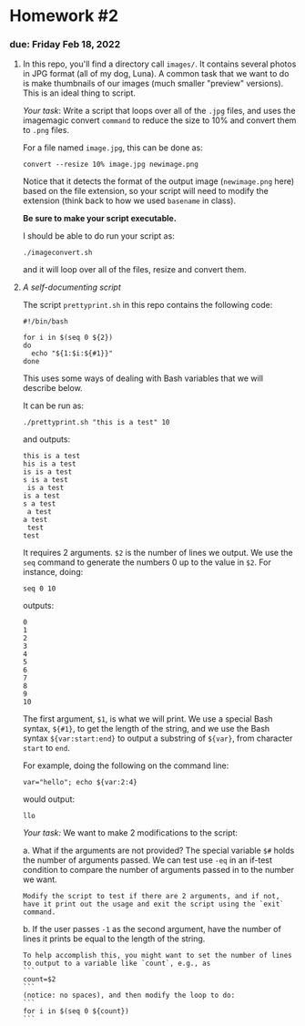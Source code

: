 # Homework #2

### due: Friday Feb 18, 2022

1. In this repo, you'll find a directory call `images/`.  It contains
   several photos in JPG format (all of my dog, Luna).  A common task
   that we want to do is make thumbnails of our images (much smaller
   "preview" versions).  This is an ideal thing to script.

   *Your task*: Write a script that loops over all of the `.jpg` files, and uses
   the imagemagic convert `command` to reduce the size to 10% and
   convert them to `.png` files.

   For a file named `image.jpg`, this can be done as:

   ```
   convert --resize 10% image.jpg newimage.png
   ```

   Notice that it detects the format of the output image
   (`newimage.png` here) based on the file extension, so your script
   will need to modify the extension (think back to how we used
   `basename` in class).

   **Be sure to make your script executable.**

   I should be able to do run your script as:

   ```
   ./imageconvert.sh
   ```

   and it will loop over all of the files, resize and convert them.

2. *A self-documenting script*

   The script `prettyprint.sh` in this repo contains the following code:
   ```
   #!/bin/bash

   for i in $(seq 0 ${2})
   do
     echo "${1:$i:${#1}}"
   done
   ```
   This uses some ways of dealing with Bash variables that we will describe below.
   
   It can be run as:
   ```
   ./prettyprint.sh "this is a test" 10
   ```
   and outputs:
   ```
   this is a test
   his is a test
   is is a test
   s is a test
    is a test
   is a test
   s a test
    a test
   a test
    test
   test
   ```

   It requires 2 arguments.  `$2` is the number of lines we output.  We use the
   `seq` command to generate the numbers 0 up to the value in `$2`.  For instance,
   doing:
   ```
   seq 0 10
   ```
   outputs:
   ```
   0
   1
   2
   3
   4
   5
   6
   7
   8
   9
   10
   ```

   The first argument, `$1`, is what we will print.  We use a special
   Bash syntax, `${#1}`, to get the length of the string, and we use
   the Bash syntax `${var:start:end}` to output a substring of
   `${var}`, from character `start` to `end`.

   For example, doing the following on the command line:
   ```
   var="hello"; echo ${var:2:4}
   ```
   would output:
   ```
   llo
   ```

   *Your task:* We want to make 2 modifications to the script:

    a. What if the arguments are not provided?  The special variable
       `$#` holds the number of arguments passed.  We can test use
       `-eq` in an if-test condition to compare the number of arguments
       passed in to the number we want.

       Modify the script to test if there are 2 arguments, and if not,
       have it print out the usage and exit the script using the `exit`
       command.

    b. If the user passes `-1` as the second argument, have the number
       of lines it prints be equal to the length of the string.

       To help accomplish this, you might want to set the number of lines
       to output to a variable like `count`, e.g., as
       ```
       count=$2
       ```
       (notice: no spaces), and then modify the loop to do:
       ```
       for i in $(seq 0 ${count})
       ```
